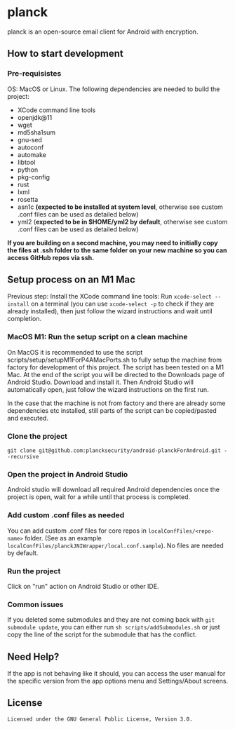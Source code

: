 # planck

planck is an open-source email client for Android with encryption.

## How to start development
### Pre-requisistes
OS: MacOS or Linux.
The following dependencies are needed to build the project:
- XCode command line tools
- openjdk@11
- wget
- md5sha1sum
- gnu-sed
- autoconf
- automake
- libtool
- python
- pkg-config
- rust
- lxml
- rosetta
- asn1c **(expected to be installed at system level**, otherwise see custom .conf files can be used as detailed below)
- yml2 (**expected to be in \$HOME/yml2 by default**, otherwise see custom .conf files can be used as detailed below)

**If you are building on a second machine, you may need to initially copy the files at .ssh folder to the same folder on your new machine so you can access GitHub repos via ssh.**

## Setup process on an M1 Mac
Previous step: Install the XCode command line tools: Run `xcode-select --install` on a terminal (you can use `xcode-select -p` to check if they are already installed), then just follow the wizard instructions and wait until completion.

### MacOS M1: Run the setup script on a clean machine
On MacOS it is recommended to use the script scripts/setup/setupM1ForP4AMacPorts.sh to fully setup the machine from factory for development of this project.
The script has been tested on a M1 Mac.
At the end of the script you will be directed to the Downloads page of Android Studio. Download and install it. Then Android Studio will automatically open, just follow the wizard instructions on the first run.

In the case that the machine is not from factory and there are already some dependencies etc installed, still parts of the script can be copied/pasted and executed.

### Clone the project
`git clone git@github.com:plancksecurity/android-planckForAndroid.git --recursive`

### Open the project in Android Studio
Android studio will download all required Android dependencies once the project is open, wait for a while until that process is completed.

### Add custom .conf files as needed
You can add custom .conf files for core repos in `localConfFiles/<repo-name>` folder. (See as an example `localConfFiles/planckJNIWrapper/local.conf.sample`).
No files are needed by default.

### Run the project
Click on "run" action on Android Studio or other IDE.

### Common issues
If you deleted some submodules and they are not coming back with `git submodule update`, you can either run `sh scripts/addSubmodules.sh` or just copy the line of the script for the submodule that has the conflict.


## Need Help?

If the app is not behaving like it should, you can access the user manual for the specific version from the app options menu and Settings/About screens.

## License

    Licensed under the GNU General Public License, Version 3.0.

